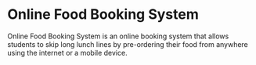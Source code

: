 # Online Food Booking System
Online Food Booking System is an online booking system that allows students to skip long lunch lines by pre-ordering their food from anywhere using the internet or a mobile device.
